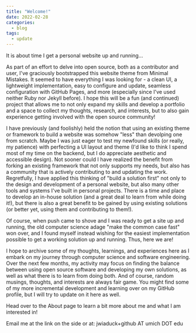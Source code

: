 ```yaml
---
title: "Welcome!"
date: 2022-02-28
categories:
  - blog
tags:
  - update
---
```


It is about time I get a personal website up and running...

As part of an effort to delve into open source, both as a contributor and user, I've graciously bootstrapped this website theme from Minimal Mistakes. It seemed to have everything I was looking for - a clean UI, a lightweight implementation, easy to configure and update, seamless configuration with GitHub Pages, and more (especially since I've used neither Ruby nor Jekyll before). I hope this will be a fun (and continued) project that allows me to not only expand my skills and develop a portfolio and a space to collect my thoughts, research, and interests, but to also gain experience getting involved with the open source community!

I have previously (and foolishly) held the notion that using an existing theme or framework to build a website was somehow "less" than devolping one from scratch. Maybe I was just eager to test my newfound skills (or really, my patience) with perfecting a UI layout and theme (I'd like to think I spend most of my time on the backend, but I do appreciate aesthetic and accessible design). Not sooner could I have realized the benefit from forking an existing framework that not only supports my needs, but also has a community that is actively contributing to and updating the work. Regretfully, I have applied this thinking of "build a solution first" not only to the design and development of a personal website, but also many other tools and systems I've built in personal projects. There is a time and place to develop an in-house solution (and a great deal to learn from while doing it!), but there is also a great benefit to be gained by using existing solutions (or better yet, using them and contributing to them!).

Of course, when push came to shove and I was ready to get a site up and running, the old computer science adage "make the common case fast" won over, and I found myself instead wishing for the easiest implementation possible to get a working solution up and running. Thus, here we are! 

I hope to archive some of my thoughts, learnings, and experiences here as I embark on my journey through computer science and software engineering. Over the next few months, my activity may focus on finding the balance between using open source software and developing my own solutions, as well as what there is to learn from doing both. And of course, random musings, thoughts, and interests are always fair game. You might find some of my more incremental development and learning over on my GitHub profile, but I will try to update on it here as well.

Head over to the About page to learn a bit more about me and what I am interested in!

Email me at the link on the side or at: jwiaduck+github AT umich DOT edu


